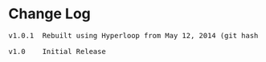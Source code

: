 # Change Log
<pre>
v1.0.1  Rebuilt using Hyperloop from May 12, 2014 (git hash b4dc4ae44d951ad5c65860543ac026fb54b419d1)

v1.0    Initial Release
